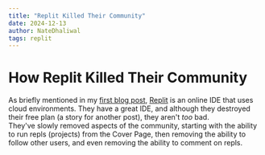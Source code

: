 ```yaml
---
title: "Replit Killed Their Community"
date: 2024-12-13
author: NateDhaliwal
tags: replit
---
```


<h1>How Replit Killed Their Community</h1>


As briefly mentioned in my [first blog post](/My-First-Post.html), [Replit](https://replit.com) is an online IDE that uses cloud environments. They have a great IDE, and although they destroyed their free plan (a story for another post), they aren't *too* bad. <br>
They've slowly removed aspects of the community, starting with the ability to run repls (projects) from the Cover Page, then removing the ability to follow other users, and even removing the ability to comment on repls.
